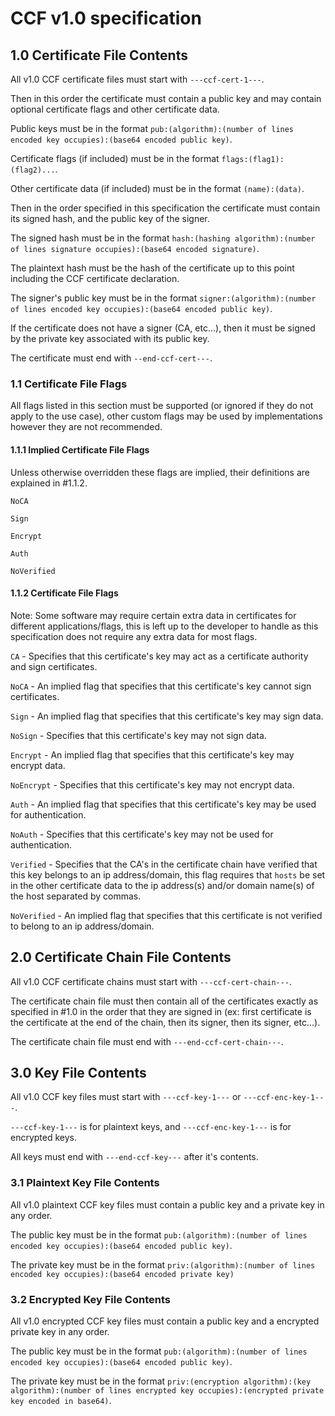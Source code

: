 # CCF v1.0 specification

## 1.0 Certificate File Contents

All v1.0 CCF certificate files must start with `---ccf-cert-1---`.

Then in this order the certificate must contain a public key and may contain optional certificate flags and other certificate data.

Public keys must be in the format `pub:(algorithm):(number of lines encoded key occupies):(base64 encoded public key)`.

Certificate flags (if included) must be in the format `flags:(flag1):(flag2)...`.

Other certificate data (if included) must be in the format `(name):(data)`.

Then in the order specified in this specification the certificate must contain its signed hash, and the public key of the signer.

The signed hash must be in the format `hash:(hashing algorithm):(number of lines signature occupies):(base64 encoded signature)`.

The plaintext hash must be the hash of the certificate up to this point including the CCF certificate declaration.

The signer's public key must be in the format `signer:(algorithm):(number of lines encoded key occupies):(base64 encoded public key)`.

If the certificate does not have a signer (CA, etc...), then it must be signed by the private key associated with its public key.

The certificate must end with `--end-ccf-cert---`.

### 1.1 Certificate File Flags

All flags listed in this section must be supported (or ignored if they do not apply to the use case), other custom flags may be used by implementations however they are not recommended.

#### 1.1.1 Implied Certificate File Flags

Unless otherwise overridden these flags are implied, their definitions are explained in #1.1.2.

`NoCA`

`Sign`

`Encrypt`

`Auth`

`NoVerified`

#### 1.1.2 Certificate File Flags

Note: Some software may require certain extra data in certificates for different applications/flags, this is left up to the developer to handle as this specification does not require any extra data for most flags.

`CA` - Specifies that this certificate's key may act as a certificate authority and sign certificates.

`NoCA` - An implied flag that specifies that this certificate's key cannot sign certificates.

`Sign` - An implied flag that specifies that this certificate's key may sign data.

`NoSign` - Specifies that this certificate's key may not sign data.

`Encrypt` - An implied flag that specifies that this certificate's key may encrypt data.

`NoEncrypt` - Specifies that this certificate's key may not encrypt data.

`Auth` - An implied flag that specifies that this certificate's key may be used for authentication.

`NoAuth` - Specifies that this certificate's key may not be used for authentication.

`Verified` - Specifies that the CA's in the certificate chain have verified that this key belongs to an ip address/domain, this flag requires that `hosts` be set in the other certificate data to the ip address(s) and/or domain name(s) of the host separated by commas.

`NoVerified` - An implied flag that specifies that this certificate is not verified to belong to an ip address/domain.

## 2.0 Certificate Chain File Contents

All v1.0 CCF certificate chains must start with `---ccf-cert-chain---`.

The certificate chain file must then contain all of the certificates exactly as specified in #1.0 in the order that they are signed in (ex: first certificate is the certificate at the end of the chain, then its signer, then its signer, etc...).

The certificate chain file must end with `---end-ccf-cert-chain---`.

## 3.0 Key File Contents

All v1.0 CCF key files must start with `---ccf-key-1---` or `---ccf-enc-key-1---`.

`---ccf-key-1---` is for plaintext keys, and `---ccf-enc-key-1---` is for encrypted keys.

All keys must end with `---end-ccf-key---` after it's contents.

### 3.1 Plaintext Key File Contents

All v1.0 plaintext CCF key files must contain a public key and a private key in any order.

The public key must be in the format `pub:(algorithm):(number of lines encoded key occupies):(base64 encoded public key)`.

The private key must be in the format `priv:(algorithm):(number of lines encoded key occupies):(base64 encoded private key)`

### 3.2 Encrypted Key File Contents

All v1.0 encrypted CCF key files must contain a public key and a encrypted private key in any order.

The public key must be in the format `pub:(algorithm):(number of lines encoded key occupies):(base64 encoded public key)`.

The private key must be in the format `priv:(encryption algorithm):(key algorithm):(number of lines encrypted key occupies):(encrypted private key encoded in base64)`.